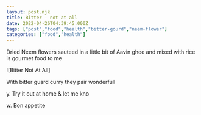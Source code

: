 ```yaml
---
layout: post.njk
title: Bitter - not at all
date: 2022-04-26T04:39:45.000Z
tags: ["post","food","health","bitter-gourd","neem-flower"]
categories: ["food","health"]
---
```


Dried Neem flowers sauteed in a little bit of Aavin ghee and mixed with rice is gourmet food to me

![Bitter Not At All]

 With bitter guard curry they pair wonderfull

y. Try it out at home & let me kno

w. Bon appetite
